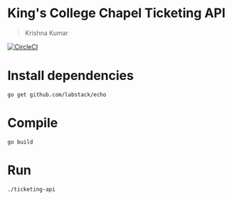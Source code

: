 # King's College Chapel Ticketing API
> Krishna Kumar

[![CircleCI](https://circleci.com/gh/kks32/ticketing-api.svg?style=svg)](https://circleci.com/gh/kks32/ticketing-api)

# Install dependencies
`go get github.com/labstack/echo`

# Compile

`go build`

# Run

`./ticketing-api`
